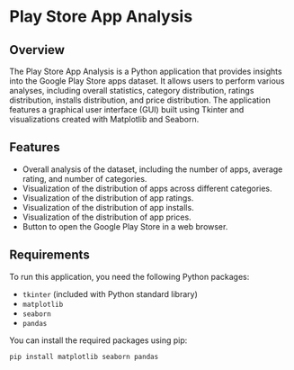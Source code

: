 # Play Store App Analysis

## Overview

The Play Store App Analysis is a Python application that provides insights into the Google Play Store apps dataset. It allows users to perform various analyses, including overall statistics, category distribution, ratings distribution, installs distribution, and price distribution. The application features a graphical user interface (GUI) built using Tkinter and visualizations created with Matplotlib and Seaborn.

## Features

- Overall analysis of the dataset, including the number of apps, average rating, and number of categories.
- Visualization of the distribution of apps across different categories.
- Visualization of the distribution of app ratings.
- Visualization of the distribution of app installs.
- Visualization of the distribution of app prices.
- Button to open the Google Play Store in a web browser.

## Requirements

To run this application, you need the following Python packages:

- `tkinter` (included with Python standard library)
- `matplotlib`
- `seaborn`
- `pandas`

You can install the required packages using pip:

```bash
pip install matplotlib seaborn pandas
